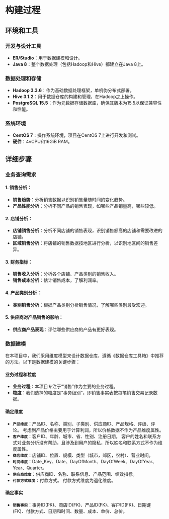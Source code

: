 # 构建过程

## 环境和工具
### 开发与设计工具
- **ER/Studio**：用于数据建模和设计。
- **Java 8**：整个数据处理（包括Hadoop和Hive）都建立在Java 8上。
### 数据处理和存储
- **Hadoop 3.3.6**：作为基础数据处理框架，单机伪分布式部署。
- **Hive 3.1.2**：用于数据仓库的构建和管理，在Hadoop之上操作。
- **PostgreSQL 15.5**：作为元数据存储数据库，确保其版本为15.5以保证兼容性和性能。
### 系统环境
- **CentOS 7**：操作系统环境，项目在CentOS 7上进行开发和测试。
- **硬件**：4vCPU和16GiB RAM。

## 详细步骤

### 业务查询需求

#### 1. 销售分析：
- **销售趋势**：分析销售数据以识别销售量随时间的变化趋势。
- **产品性能分析**：分析不同产品的销售表现，如哪些产品销量高，哪些较低。

#### 2. 店铺分析：
- **店铺销售分析**：分析不同店铺的销售表现，识别销售额高的店铺和需要改进的店铺。
- **区域销售分析**：将店铺的销售数据按地区进行分析，以识别地区间的销售差异。

#### 3. 财务指标：
- **销售收入分析**：分析各个店铺、产品类别的销售收入。
- **销售成本分析**：估计销售成本，了解利润率。

#### 4. 产品类别分析：
- **类别销售分析**：根据产品类别分析销售情况，了解哪些类别最受欢迎。

#### 5. 供应商对产品销售的影响：
- **供应商产品表现**：评估哪些供应商的产品有更好表现。

### 数据建模
在本项目中，我们采用维度模型来设计数据仓库，遵循《数据仓库工具箱》中推荐的方法。以下是数据建模的关键步骤：
#### 业务过程和粒度
- **业务过程**：本项目专注于“销售”作为主要的业务过程。
- **粒度**：我们选择的粒度是“事务级别”，即销售事实表按每笔销售交易记录数据。

#### 确定维度
- **`产品维度`**：产品ID、名称、类别、子类别、供应商ID、产品规格、评级、评论。
考虑到产品价格主要用于计算利润，所以价格数据不作为产品维度属性。
- **`客户维度`**：客户ID、年龄、城市、省、性别、注册日期。
客户的姓名和联系方式对业务分析没有帮助，且涉及到用户的隐私，所以姓名和联系方式不作为维度属性。
- **`商店维度`**：店铺ID、位置、规模、类型（城市，郊区，农村）、营业时间。
- **`时间维度`**：Date_Key、Date、DayOfMonth、DayOfWeek、DayOfYear、Year、Quarter。
- **`供应商维度`**：供应商ID、名称、联系信息、产品范围、绩效指标。
- **`付款方式维度`**：付款方式。
付款方式维度为退化维度。

#### 确定事实
- **`销售事实`**：事务ID(PK)、商店ID(FK)、产品ID(FK)、客户ID(FK)、日期键(FK)、付款方式、日期和时间、数量、成本、单价、总价。
  











